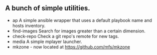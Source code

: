 ## A bunch of simple utilities.

- ap A simple ansible wrapper that uses a default playbook name and hosts inventory.
- find-images Search for images greater than a certain dimension.
- check-repo Check a git repo's remote for new tags.
- media A simple mplayer launcher.
- mkzone - now located at https://github.com/mfs/mkzone
